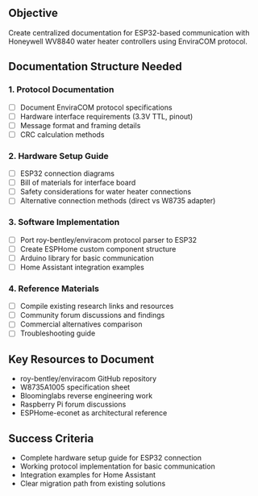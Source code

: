 ## Objective
Create centralized documentation for ESP32-based communication with Honeywell WV8840 water heater controllers using EnviraCOM protocol.

## Documentation Structure Needed

### 1. Protocol Documentation
- [ ] Document EnviraCOM protocol specifications
- [ ] Hardware interface requirements (3.3V TTL, pinout)
- [ ] Message format and framing details
- [ ] CRC calculation methods

### 2. Hardware Setup Guide  
- [ ] ESP32 connection diagrams
- [ ] Bill of materials for interface board
- [ ] Safety considerations for water heater connections
- [ ] Alternative connection methods (direct vs W8735 adapter)

### 3. Software Implementation
- [ ] Port roy-bentley/enviracom protocol parser to ESP32
- [ ] Create ESPHome custom component structure
- [ ] Arduino library for basic communication
- [ ] Home Assistant integration examples

### 4. Reference Materials
- [ ] Compile existing research links and resources
- [ ] Community forum discussions and findings  
- [ ] Commercial alternatives comparison
- [ ] Troubleshooting guide

## Key Resources to Document
- roy-bentley/enviracom GitHub repository
- W8735A1005 specification sheet
- Bloominglabs reverse engineering work
- Raspberry Pi forum discussions
- ESPHome-econet as architectural reference

## Success Criteria
- Complete hardware setup guide for ESP32 connection
- Working protocol implementation for basic communication
- Integration examples for Home Assistant
- Clear migration path from existing solutions
